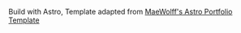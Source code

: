 Build with Astro, Template adapted from [MaeWolff's Astro Portfolio Template](https://github.com/MaeWolff/astro-portfolio-template)
